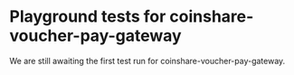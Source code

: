 # Playground tests for coinshare-voucher-pay-gateway
We are still awaiting the first test run for coinshare-voucher-pay-gateway.
